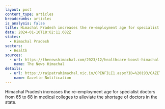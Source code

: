 ```yaml
---
layout: post
content_type: articles
breadcrumbs: articles
is_analysis: false
title: Himachal Pradesh increases the re-employment age for specialist doctors
date: 2024-01-10T18:02:11.682Z
states:
  - Himachal Pradesh
sectors:
  - Health
sources:
  - url: https://thenewshimachal.com/2023/12/healthcare-boost-himachal-pradesh-adopts-new-policy-to-address-specialist-doctor-shortage/
    name: The News Himachal
details:
  - url: https://rajpatrahimachal.nic.in/OPENFILE1.aspx?ID=%20193/GAZETTE/2023-18/12/2023%20&etype=SPECIAL
    name: Gazette Notification
---
```

Himachal Pradesh increases the re-employment age for specialist doctors from 65 to 68 in medical colleges to alleviate the shortage of doctors in the state.